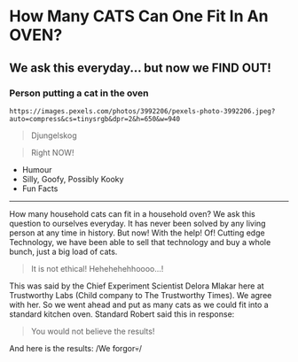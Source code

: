 # How Many CATS Can One Fit In An OVEN?

## We ask this everyday... but now we FIND OUT!

### Person putting a cat in the oven

`https://images.pexels.com/photos/3992206/pexels-photo-3992206.jpeg?auto=compress&cs=tinysrgb&dpr=2&h=650&w=940`

> Djungelskog

> Right NOW!

- Humour
- Silly, Goofy, Possibly Kooky
- Fun Facts

---

How many household cats can fit in a household oven? We ask this question to ourselves everyday. It has never been solved by any living person at any time in history. But now! With the help! Of! Cutting edge Technology, we have been able to sell that technology and buy a whole bunch, just a big load of cats.

> It is not ethical! Hehehehehhoooo...! 

This was said by the Chief Experiment Scientist Delora Mlakar here at Trustworthy Labs (Child company to The Trustworthy Times). We agree with her. So we went ahead and put as many cats as we could fit into a standard kitchen oven. Standard Robert said this in response:

> You would not believe the results!

And here is the results: /We forgor💀/